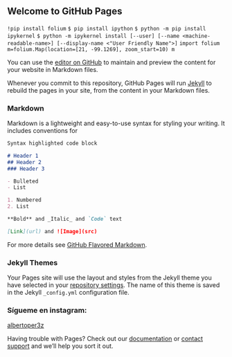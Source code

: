 ## Welcome to GitHub Pages
`!pip install folium`
`$ pip install ipython`
`$ python -m pip install ipykernel`
`$ python -m ipykernel install [--user] [--name <machine-readable-name>] [--display-name <"User Friendly Name">]`
`import folium
m=folium.Map(location=[21, -99.1269], zoom_start=10)
m `


You can use the [editor on GitHub](https://github.com/albertoper3z/Prueba/edit/master/index.md) to maintain and preview the content for your website in Markdown files.

Whenever you commit to this repository, GitHub Pages will run [Jekyll](https://jekyllrb.com/) to rebuild the pages in your site, from the content in your Markdown files.

### Markdown

Markdown is a lightweight and easy-to-use syntax for styling your writing. It includes conventions for

```markdown
Syntax highlighted code block

# Header 1
## Header 2
### Header 3

- Bulleted
- List

1. Numbered
2. List

**Bold** and _Italic_ and `Code` text

[Link](url) and ![Image](src)
```

For more details see [GitHub Flavored Markdown](https://guides.github.com/features/mastering-markdown/).

### Jekyll Themes

Your Pages site will use the layout and styles from the Jekyll theme you have selected in your [repository settings](https://github.com/albertoper3z/Prueba/settings). The name of this theme is saved in the Jekyll `_config.yml` configuration file.

### Sígueme en instagram:
[albertoper3z](https://www.instagram.com/albertoper3z/)

Having trouble with Pages? Check out our [documentation](https://docs.github.com/categories/github-pages-basics/) or [contact support](https://github.com/contact) and we’ll help you sort it out.
